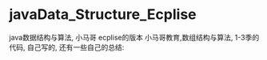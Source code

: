 # javaData_Structure_Ecplise
java数据结构与算法, 小马哥  ecplise的版本
 小马哥教育,数组结构与算法, 1-3季的代码, 自己写的, 还有一些自己的总结:
